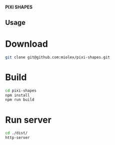 #### PIXI SHAPES

## Usage

# Download
```bash
git clone git@github.com:miolex/pixi-shapes.git
```
# Build
```bash
cd pixi-shapes
npm install
npm run build
```
# Run server
```bash
cd ./dist/
http-server
```
